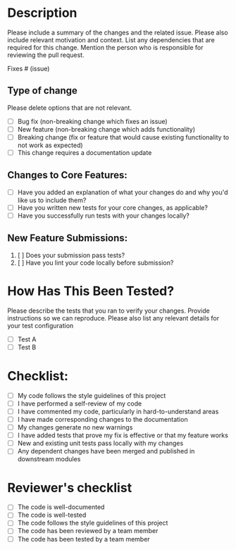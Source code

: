 # Description

Please include a summary of the changes and the related issue.
Please also include relevant motivation and context.
List any dependencies that are required for this change.
Mention the person who is responsible for reviewing the pull request.

Fixes # (issue)

## Type of change

Please delete options that are not relevant.

- [ ] Bug fix (non-breaking change which fixes an issue)
- [ ] New feature (non-breaking change which adds functionality)
- [ ] Breaking change (fix or feature that would cause existing functionality to not work as expected)
- [ ] This change requires a documentation update

## Changes to Core Features:

* [ ] Have you added an explanation of what your changes do and why you'd like us to include them?
* [ ] Have you written new tests for your core changes, as applicable?
* [ ] Have you successfully run tests with your changes locally?

## New Feature Submissions:

1. [ ] Does your submission pass tests?
2. [ ] Have you lint your code locally before submission?

# How Has This Been Tested?

Please describe the tests that you ran to verify your changes.
Provide instructions so we can reproduce.
Please also list any relevant details for your test configuration

- [ ] Test A
- [ ] Test B

# Checklist:

- [ ] My code follows the style guidelines of this project
- [ ] I have performed a self-review of my code
- [ ] I have commented my code, particularly in hard-to-understand areas
- [ ] I have made corresponding changes to the documentation
- [ ] My changes generate no new warnings
- [ ] I have added tests that prove my fix is effective or that my feature works
- [ ] New and existing unit tests pass locally with my changes
- [ ] Any dependent changes have been merged and published in downstream modules

# Reviewer's checklist

- [ ] The code is well-documented
- [ ] The code is well-tested
- [ ] The code follows the style guidelines of this project
- [ ] The code has been reviewed by a team member
- [ ] The code has been tested by a team member
